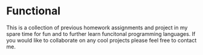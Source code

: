 # Functional
This is a collection of previous homework assignments and project in my spare time for fun and to further learn funcitonal programming languages. 
If you would like to collaborate on any cool projects please feel free to contact me. 
